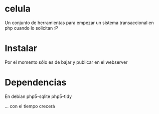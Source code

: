 # celula
Un conjunto de herramientas para empezar un sistema transaccional en php cuando lo solicitan :P

# Instalar
Por el momento sólo es de bajar y publicar en el webserver

# Dependencias
En debian php5-sqlite php5-tidy

... con el tiempo crecerá

